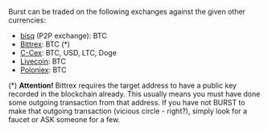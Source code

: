 Burst can be traded on the following exchanges against the given other currencies:

-   [bisq](https://markets.bisq.network/?market=burst_btc) (P2P exchange): BTC
-   [Bittrex](https://bittrex.com/Market/Index?MarketName=BTC-burst): BTC (\*)
-   [C-Cex](https://c-cex.com/?p=burst-btc): BTC, USD, LTC, Doge
-   [Livecoin](https://www.livecoin.net/): BTC
-   [Poloniex](https://poloniex.com/exchange#btc_burst): BTC

(\*) **Attention!** Bittrex requires the target address to have a public key recorded in the blockchain already. This usually means you must have done some outgoing transaction from that address. If you have not BURST to make that outgoing transaction (vicious circle - right?), simply look for a faucet or ASK someone for a few.
